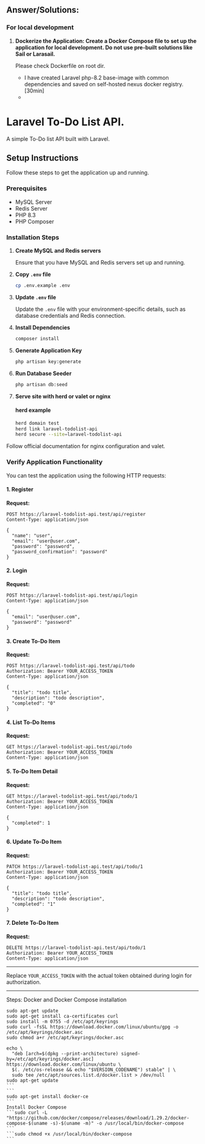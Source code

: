 ## Answer/Solutions:
### For local development
1. **Dockerize the Application: Create a Docker Compose file to set up the application for local development. Do not use pre-built solutions like Sail or Larasail.**


   Please check Dockerfile on root dir.
   - I have created Laravel php-8.2 base-image with common dependencies and saved on self-hosted nexus docker registry. [30min]
   - 


# Laravel To-Do List API.

A simple To-Do list API built with Laravel.

## Setup Instructions

Follow these steps to get the application up and running.

### Prerequisites

- MySQL Server
- Redis Server
- PHP 8.3
- PHP Composer

### Installation Steps

1. **Create MySQL and Redis servers**

   Ensure that you have MySQL and Redis servers set up and running.

2. **Copy `.env` file**

   ```bash
   cp .env.example .env
   ```

3. **Update `.env` file**

   Update the `.env` file with your environment-specific details, such as database credentials and Redis connection.

4. **Install Dependencies**

   ```bash
   composer install
   ```

5. **Generate Application Key**

   ```bash
   php artisan key:generate
   ```

6. **Run Database Seeder**

   ```bash
   php artisan db:seed
   ```

7. **Serve site with herd or valet or nginx**

    #### herd example
    ```bash
   herd domain test
   herd link laravel-todolist-api
   herd secure --site=laravel-todolist-api
   ```
   
Follow official documentation for nginx configuration and valet.

### Verify Application Functionality

You can test the application using the following HTTP requests:

#### 1. Register

**Request:**

```http
POST https://laravel-todolist-api.test/api/register
Content-Type: application/json

{
  "name": "user",
  "email": "user@user.com",
  "password": "password",
  "password_confirmation": "password"
}
```

#### 2. Login

**Request:**

```http
POST https://laravel-todolist-api.test/api/login
Content-Type: application/json

{
  "email": "user@user.com",
  "password": "password"
}
```

#### 3. Create To-Do Item

**Request:**

```http
POST https://laravel-todolist-api.test/api/todo
Authorization: Bearer YOUR_ACCESS_TOKEN
Content-Type: application/json

{
  "title": "todo title",
  "description": "todo description",
  "completed": "0"
}
```

#### 4. List To-Do Items

**Request:**

```http
GET https://laravel-todolist-api.test/api/todo
Authorization: Bearer YOUR_ACCESS_TOKEN
Content-Type: application/json
```

#### 5. To-Do Item Detail

**Request:**

```http
GET https://laravel-todolist-api.test/api/todo/1
Authorization: Bearer YOUR_ACCESS_TOKEN
Content-Type: application/json

{
  "completed": 1
}
```

#### 6. Update To-Do Item

**Request:**

```http
PATCH https://laravel-todolist-api.test/api/todo/1
Authorization: Bearer YOUR_ACCESS_TOKEN
Content-Type: application/json

{
  "title": "todo title",
  "description": "todo description",
  "completed": "1"
}
```

#### 7. Delete To-Do Item

**Request:**

```http
DELETE https://laravel-todolist-api.test/api/todo/1
Authorization: Bearer YOUR_ACCESS_TOKEN
Content-Type: application/json
```

---

Replace `YOUR_ACCESS_TOKEN` with the actual token obtained during login for authorization.

-----------------------------------
Steps:
Docker and Docker Compose installation
````
sudo apt-get update
sudo apt-get install ca-certificates curl
sudo install -m 0755 -d /etc/apt/keyrings
sudo curl -fsSL https://download.docker.com/linux/ubuntu/gpg -o /etc/apt/keyrings/docker.asc
sudo chmod a+r /etc/apt/keyrings/docker.asc

echo \
  "deb [arch=$(dpkg --print-architecture) signed-by=/etc/apt/keyrings/docker.asc] https://download.docker.com/linux/ubuntu \
  $(. /etc/os-release && echo "$VERSION_CODENAME") stable" | \
  sudo tee /etc/apt/sources.list.d/docker.list > /dev/null
sudo apt-get update
```
```
sudo apt-get install docker-ce
```
Install Docker Compose
```sudo curl -L "https://github.com/docker/compose/releases/download/1.29.2/docker-compose-$(uname -s)-$(uname -m)" -o /usr/local/bin/docker-compose
```
```sudo chmod +x /usr/local/bin/docker-compose
```
